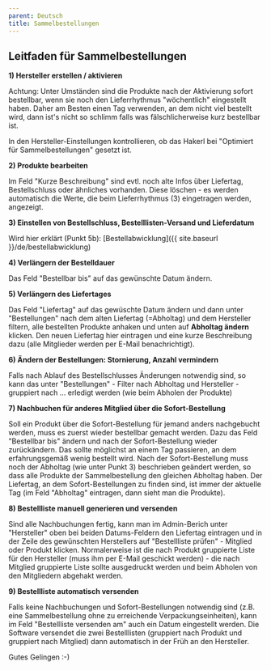 ```yaml
---
parent: Deutsch
title: Sammelbestellungen
---
```

## Leitfaden für Sammelbestellungen

**1) Hersteller erstellen / aktivieren**

Achtung: Unter Umständen sind die Produkte nach der Aktivierung sofort bestellbar, wenn sie noch den Lieferrhythmus "wöchentlich" eingestellt haben. Daher am Besten einen Tag verwenden, an dem nicht viel bestellt wird, dann ist's nicht so schlimm falls was fälschlicherweise kurz bestellbar ist.

In den Hersteller-Einstellungen kontrollieren, ob das Hakerl bei "Optimiert für Sammelbestellungen" gesetzt ist.

**2) Produkte bearbeiten**

Im Feld "Kurze Beschreibung" sind evtl. noch alte Infos über Liefertag, Bestellschluss oder ähnliches vorhanden. Diese löschen - es werden automatisch die Werte, die beim Lieferrhythmus (3) eingetragen werden, angezeigt.

**3) Einstellen von Bestellschluss, Bestelllisten-Versand und Lieferdatum**

Wird hier erklärt (Punkt 5b): [Bestellabwicklung]({{ site.baseurl }}/de/bestellabwicklung)

**4) Verlängern der Bestelldauer**

Das Feld "Bestellbar bis" auf das gewünschte Datum ändern.

**5) Verlängern des Liefertages**

Das Feld "Liefertag" auf das gewüschte Datum ändern und dann unter "Bestellungen" nach dem alten Liefertag (=Abholtag) und dem Hersteller filtern, alle bestellten Produkte anhaken und unten auf **Abholtag ändern** klicken. Den neuen Liefertag hier eintragen und eine kurze Beschreibung dazu (alle Mitglieder werden per E-Mail benachrichtigt).

**6) Ändern der Bestellungen: Stornierung, Anzahl vermindern**

Falls nach Ablauf des Bestellschlusses Änderungen notwendig sind, so kann das unter "Bestellungen" - Filter nach Abholtag und Hersteller - gruppiert nach ... erledigt werden (wie beim Abholen der Produkte)

**7) Nachbuchen für anderes Mitglied über die Sofort-Bestellung**

Soll ein Produkt über die Sofort-Bestellung für jemand anders nachgebucht werden, muss es zuerst wieder bestellbar gemacht werden. Dazu das Feld "Bestellbar bis" ändern und nach der Sofort-Bestellung wieder zurückändern. Das sollte möglichst an einem Tag passieren, an dem erfahrungsgemäß wenig bestellt wird. Nach der Sofort-Bestellung muss noch der Abholtag (wie unter Punkt 3) beschrieben geändert werden, so dass alle Produkte der Sammelbestellung den gleichen Abholtag haben. Der Liefertag, an dem Sofort-Bestellungen zu finden sind, ist immer der aktuelle Tag (im Feld "Abholtag" eintragen, dann sieht man die Produkte).

**8) Bestellliste manuell generieren und versenden**

Sind alle Nachbuchungen fertig, kann man im Admin-Berich unter "Hersteller" oben bei beiden Datums-Feldern den Liefertag eintragen und in der Zeile des gewünschten Herstellers auf "Bestellliste prüfen" - Mitglied oder Produkt klicken. Normalerweise ist die nach Produkt gruppierte Liste für den Hersteller (muss ihm per E-Mail geschickt werden) - die nach Mitglied gruppierte Liste sollte ausgedruckt werden und beim Abholen von den Mitgliedern abgehakt werden.

**9) Bestellliste automatisch versenden**  

Falls keine Nachbuchungen und Sofort-Bestellungen notwendig sind (z.B. eine Sammelbestellung ohne zu erreichende Verpackungseinheiten), kann im Feld "Bestellliste versenden am" auch ein Datum eingestellt werden. Die Software versendet die zwei Bestelllisten (gruppiert nach Produkt und gruppiert nach Mitglied) dann automatisch in der Früh an den Hersteller.

Gutes Gelingen :-)
